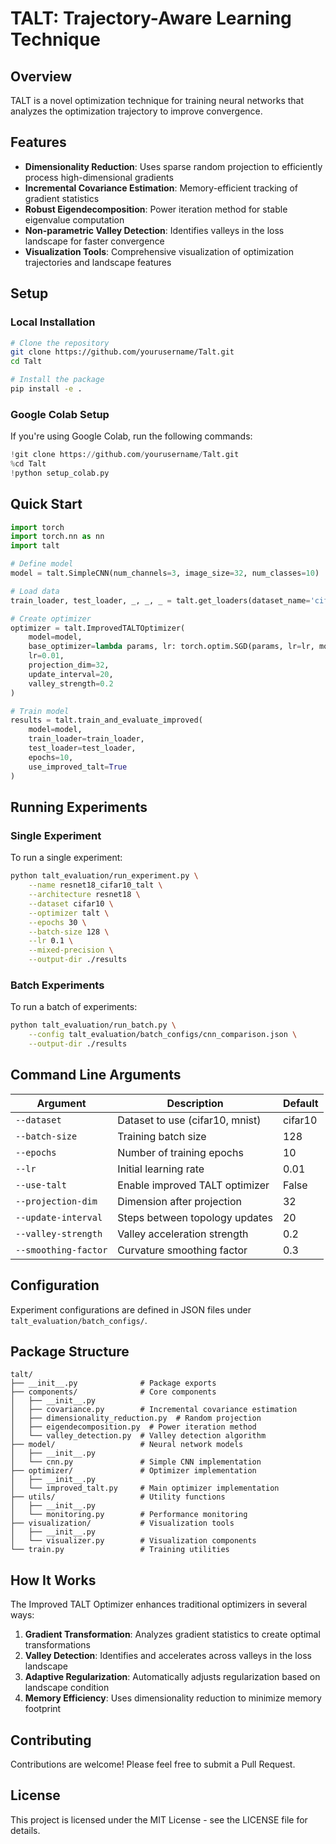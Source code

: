 # TALT: Trajectory-Aware Learning Technique

## Overview
TALT is a novel optimization technique for training neural networks that analyzes the optimization trajectory to improve convergence.

## Features

- **Dimensionality Reduction**: Uses sparse random projection to efficiently process high-dimensional gradients
- **Incremental Covariance Estimation**: Memory-efficient tracking of gradient statistics
- **Robust Eigendecomposition**: Power iteration method for stable eigenvalue computation
- **Non-parametric Valley Detection**: Identifies valleys in the loss landscape for faster convergence
- **Visualization Tools**: Comprehensive visualization of optimization trajectories and landscape features

## Setup

### Local Installation
```bash
# Clone the repository
git clone https://github.com/yourusername/Talt.git
cd Talt

# Install the package
pip install -e .
```

### Google Colab Setup
If you're using Google Colab, run the following commands:

```python
!git clone https://github.com/yourusername/Talt.git
%cd Talt
!python setup_colab.py
```

## Quick Start

```python
import torch
import torch.nn as nn
import talt

# Define model
model = talt.SimpleCNN(num_channels=3, image_size=32, num_classes=10)

# Load data
train_loader, test_loader, _, _, _ = talt.get_loaders(dataset_name='cifar10', batch_size=128)

# Create optimizer
optimizer = talt.ImprovedTALTOptimizer(
    model=model,
    base_optimizer=lambda params, lr: torch.optim.SGD(params, lr=lr, momentum=0.9),
    lr=0.01,
    projection_dim=32,
    update_interval=20,
    valley_strength=0.2
)

# Train model
results = talt.train_and_evaluate_improved(
    model=model,
    train_loader=train_loader,
    test_loader=test_loader,
    epochs=10,
    use_improved_talt=True
)
```

## Running Experiments

### Single Experiment
To run a single experiment:

```bash
python talt_evaluation/run_experiment.py \
    --name resnet18_cifar10_talt \
    --architecture resnet18 \
    --dataset cifar10 \
    --optimizer talt \
    --epochs 30 \
    --batch-size 128 \
    --lr 0.1 \
    --mixed-precision \
    --output-dir ./results
```

### Batch Experiments
To run a batch of experiments:

```bash
python talt_evaluation/run_batch.py \
    --config talt_evaluation/batch_configs/cnn_comparison.json \
    --output-dir ./results
```

## Command Line Arguments

| Argument | Description | Default |
|----------|-------------|---------|
| `--dataset` | Dataset to use (cifar10, mnist) | cifar10 |
| `--batch-size` | Training batch size | 128 |
| `--epochs` | Number of training epochs | 10 |
| `--lr` | Initial learning rate | 0.01 |
| `--use-talt` | Enable improved TALT optimizer | False |
| `--projection-dim` | Dimension after projection | 32 |
| `--update-interval` | Steps between topology updates | 20 |
| `--valley-strength` | Valley acceleration strength | 0.2 |
| `--smoothing-factor` | Curvature smoothing factor | 0.3 |

## Configuration
Experiment configurations are defined in JSON files under `talt_evaluation/batch_configs/`.

## Package Structure

```
talt/
├── __init__.py              # Package exports
├── components/              # Core components
│   ├── __init__.py
│   ├── covariance.py        # Incremental covariance estimation
│   ├── dimensionality_reduction.py  # Random projection
│   ├── eigendecomposition.py  # Power iteration method
│   └── valley_detection.py  # Valley detection algorithm
├── model/                   # Neural network models
│   ├── __init__.py
│   └── cnn.py               # Simple CNN implementation
├── optimizer/               # Optimizer implementation
│   ├── __init__.py
│   └── improved_talt.py     # Main optimizer implementation
├── utils/                   # Utility functions
│   ├── __init__.py
│   └── monitoring.py        # Performance monitoring
├── visualization/           # Visualization tools
│   ├── __init__.py
│   └── visualizer.py        # Visualization components
└── train.py                 # Training utilities
```

## How It Works

The Improved TALT Optimizer enhances traditional optimizers in several ways:

1. **Gradient Transformation**: Analyzes gradient statistics to create optimal transformations
2. **Valley Detection**: Identifies and accelerates across valleys in the loss landscape
3. **Adaptive Regularization**: Automatically adjusts regularization based on landscape condition
4. **Memory Efficiency**: Uses dimensionality reduction to minimize memory footprint

## Contributing

Contributions are welcome! Please feel free to submit a Pull Request.

## License

This project is licensed under the MIT License - see the LICENSE file for details.